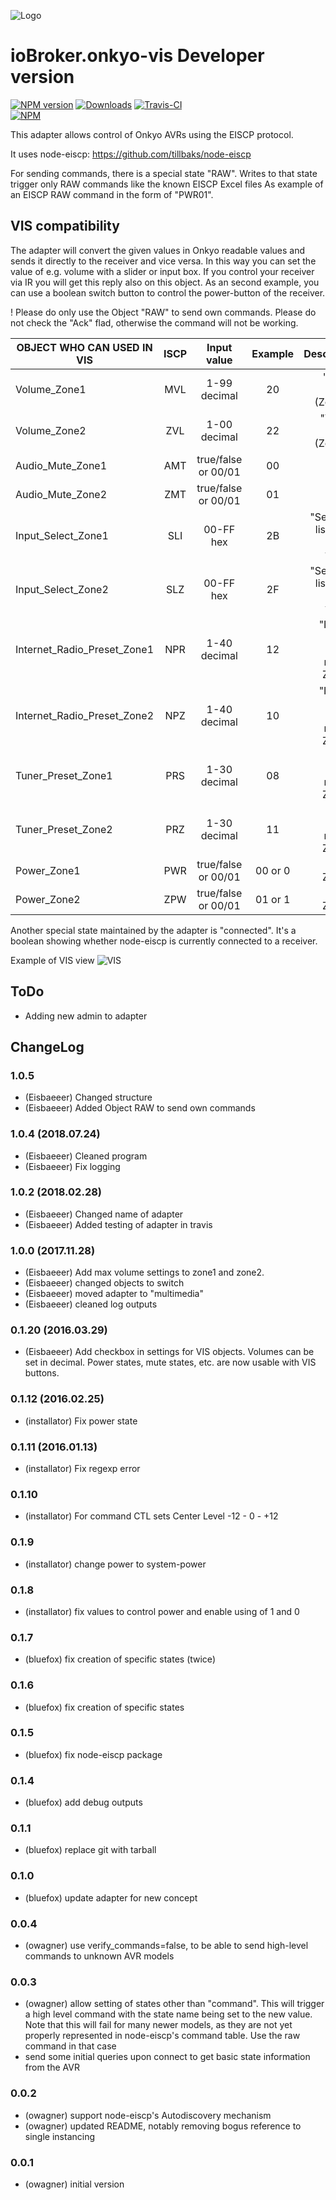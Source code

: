 ![Logo](admin/onkyo.png)
# ioBroker.onkyo-vis Developer version

[![NPM version](http://img.shields.io/npm/v/iobroker.onkyo-vis-dev.svg)](https://www.npmjs.com/package/iobroker.onkyo-vis-dev)
[![Downloads](https://img.shields.io/npm/dm/iobroker.onkyo-vis-dev.svg)](https://www.npmjs.com/package/iobroker.onkyo-vis-dev)
[![Travis-CI](https://travis-ci.org/Eisbaeeer/ioBroker.onkyo-vis-dev.svg?branch=master)](https://www.travis-ci.org/Eisbaeeer/ioBroker.onkyo-vis-dev)   
[![NPM](https://nodei.co/npm/iobroker.onkyo-vis-dev.png?downloads=true)](https://nodei.co/npm/iobroker.onkyo-vis-dev/)


This adapter allows control of Onkyo AVRs using the EISCP protocol.

It uses node-eiscp: https://github.com/tillbaks/node-eiscp

For sending commands, there is a special state "RAW". Writes to that state
trigger only RAW commands like the known EISCP Excel files
As example of an EISCP RAW command in the form of "PWR01".

## VIS compatibility
The adapter will convert the given values in Onkyo readable values and sends it directly to the receiver and vice versa.
In this way you can set the value of e.g. volume with a slider or input box. If you control your receiver via IR you will get this reply also on this object.
As an second example, you can use a boolean switch button to control the power-button of the receiver.

! Please do only use the Object "RAW" to send own commands. Please do not check the "Ack" flad, otherwise the command will not be working.

|OBJECT WHO CAN USED IN VIS   |ISCP  |Input value         |Example  |Description                           |
|-----------------------------|:----:|:------------------:|:-------:|-------------------------------------:|
|Volume_Zone1                 |MVL   |1-99 decimal        |20       |"Master volume (Zone 1)"              |                
|Volume_Zone2    	            |ZVL   |1-00 decimal        |22       |"Volume zone2 (Zone 2)"               |
|Audio_Mute_Zone1             |AMT   |true/false or 00/01 |00       |"Mute Zone1"                          |
|Audio_Mute_Zone2             |ZMT   |true/false or 00/01 |01       |"Mute Zone2"                          |
|Input_Select_Zone1           |SLI   |00-FF hex           |2B       |"See excel list EISCP for hex values" |
|Input_Select_Zone2           |SLZ   |00-FF hex           |2F       |"See excel list EISCP for hex values" |
|Internet_Radio_Preset_Zone1  |NPR   |1-40 decimal        |12       |"Internet radio preset number Zone 1" |
|Internet_Radio_Preset_Zone2  |NPZ   |1-40 decimal        |10       |"Internet radio preset number Zone 2" |
|Tuner_Preset_Zone1           |PRS   |1-30 decimal        |08       |"Tuner preset number Zone 1"          |
|Tuner_Preset_Zone2           |PRZ   |1-30 decimal        |11       |"Tuner preset number Zone 2"          |
|Power_Zone1                  |PWR   |true/false or 00/01 |00 or 0  |"Power Zone 1"                        |
|Power_Zone2                  |ZPW   |true/false or 00/01 |01 or 1  |"Power Zone 2"                        |

Another special state maintained by the adapter is "connected". It's a boolean
showing whether node-eiscp is currently connected to a receiver.

Example of VIS view
![VIS](admin/onkyo-vis.png)     

## ToDo
* Adding new admin to adapter

## ChangeLog
### 1.0.5
* (Eisbaeeer) Changed structure
* (Eisbaeeer) Added Object RAW to send own commands

### 1.0.4 (2018.07.24)
* (Eisbaeeer) Cleaned program
* (Eisbaeeer) Fix logging

### 1.0.2 (2018.02.28)
* (Eisbaeeer) Changed name of adapter
* (Eisbaeeer) Added testing of adapter in travis

### 1.0.0 (2017.11.28)
* (Eisbaeeer) Add max volume settings to zone1 and zone2.   
* (Eisbaeeer) changed objects to switch
* (Eisbaeeer) moved adapter to "multimedia"
* (Eisbaeeer) cleaned log outputs

### 0.1.20 (2016.03.29)
* (Eisbaeeer) Add checkbox in settings for VIS objects. Volumes can be set in
  decimal. Power states, mute states, etc. are now usable with VIS buttons.

### 0.1.12 (2016.02.25)
* (installator) Fix power state

### 0.1.11 (2016.01.13)
* (installator) Fix regexp error

### 0.1.10
* (installator) For command CTL sets Center Level -12 - 0 - +12

### 0.1.9
* (installator) change power to system-power

### 0.1.8
* (installator) fix values to control power and enable using of 1 and 0

### 0.1.7
* (bluefox) fix creation of specific states (twice)

### 0.1.6
* (bluefox) fix creation of specific states

### 0.1.5
* (bluefox) fix node-eiscp package

### 0.1.4
* (bluefox) add debug outputs

### 0.1.1
* (bluefox) replace git with tarball

### 0.1.0
* (bluefox) update adapter for new concept

### 0.0.4
* (owagner) use verify_commands=false, to be able to send high-level commands to unknown AVR models

### 0.0.3
* (owagner) allow setting of states other than "command". This will trigger a high level
  command with the state name being set to the new value. Note that this will fail for
  many newer models, as they are not yet properly represented in node-eiscp's
  command table. Use the raw command in that case
* send some initial queries upon connect to get basic state information from the AVR

### 0.0.2
* (owagner) support node-eiscp's Autodiscovery mechanism
* (owagner) updated README, notably removing bogus reference to single instancing

### 0.0.1
* (owagner) initial version


